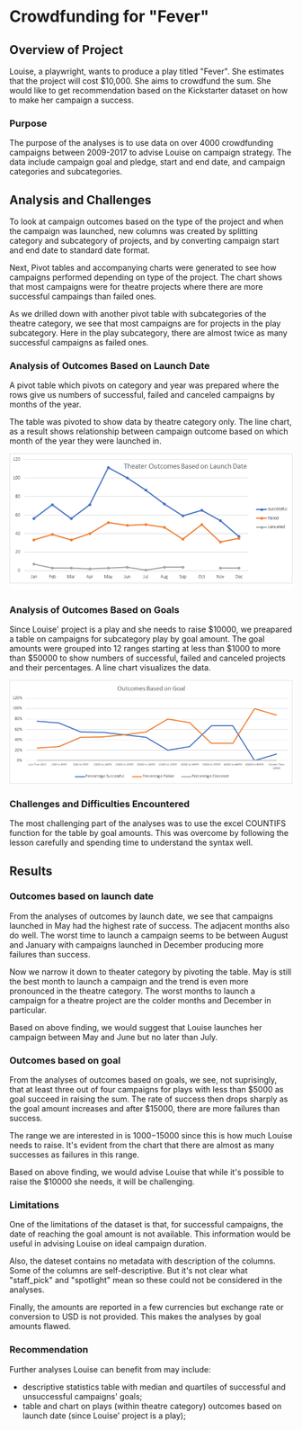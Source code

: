 # Crowdfunding for "Fever"

## Overview of Project
Louise, a playwright, wants to produce a play titled "Fever". She estimates that the project will cost $10,000. She aims to crowdfund the sum. She would like to get recommendation based on the Kickstarter dataset on how to make her campaign a success.

### Purpose
The purpose of the analyses is to use data on over 4000 crowdfunding campaigns between 2009-2017 to advise Louise on campaign strategy. The data include campaign goal and pledge, start and end date, and campaign categories and subcategories. 

## Analysis and Challenges
To look at campaign outcomes based on the type of the project and when the campaign was launched, new columns was created by splitting category and subcategory of projects, and by converting campaign start and end date to standard date format. 

Next, Pivot tables and accompanying charts were generated to see how campaigns performed depending on type of the project. The chart shows that most campaigns were for theatre projects where there are more successful campaings than failed ones.

As we drilled down with another pivot table with subcategories of the theatre category, we see that most campaigns are for projects in the play subcategory. Here in the play subcategory, there are almost twice as many successful campaigns as failed ones.

 
### Analysis of Outcomes Based on Launch Date
A pivot table which pivots on category and year was prepared where the rows give us numbers of successful, failed and canceled campaigns by months of the year.

The table was pivoted to show data by theatre category only. The line chart, as a result shows relationship between campaign outcome based on which month of the year they were launched in.

![Theatre_Outcomes_vs_Launch](https://github.com/Nusratnimme/Kickstarter-analysis/blob/main/Theater_Outcomes_vs_Launch.PNG)

### Analysis of Outcomes Based on Goals
Since Louise' project is a play and she needs to raise $10000, we preapared a table on campaigns for subcategory play by goal amount. The goal amounts were grouped into 12 ranges starting at less than $1000 to more than $50000 to show numbers of successful, failed and canceled projects and their percentages. A line chart visualizes the data.

![Outcomes_vs_Goals](https://github.com/Nusratnimme/Kickstarter-analysis/blob/main/Outcomes_vs_Goals.png)

### Challenges and Difficulties Encountered
The most challenging part of the analyses was to use the excel COUNTIFS function for the table by goal amounts. This was overcome by following the lesson carefully and spending time to understand the syntax well.

## Results
### Outcomes based on launch date
From the analyses of outcomes by launch date, we see that campaigns launched in May had the highest rate of success. The adjacent months also do well. The worst time to launch a campaign seems to be between August and January with campaigns launched in December producing more failures than success.

Now we narrow it down to theater category by pivoting the table. May is still the best month to launch a campaign and the trend is even more pronounced in the theatre category. The worst months to launch a campaign for a theatre project are the colder months and December in particular.

Based on above finding, we would suggest that Louise launches her campaign between May and June but no later than July.

### Outcomes based on goal
From the analyses of outcomes based on goals, we see, not suprisingly, that at least three out of four campaigns for plays with less than $5000 as goal succeed in raising the sum. The rate of success then drops sharply as the goal amount increases and after $15000, there are more failures than success.

The range we are interested in is $1000-$15000 since this is how much Louise needs to raise. It's evident from the chart that there are almost as many successes as failures in this range.

Based on above finding, we would advise Louise that while it's possible to raise the $10000 she needs, it will be challenging.

### Limitations
One of the limitations of the dataset is that, for successful campaigns, the date of reaching the goal amount is not available. This information would be useful in advising Louise on ideal campaign duration.

Also, the dateset contains no metadata with description of the columns. Some of the columns are self-descriptive. But it's not clear what "staff_pick" and "spotlight" mean so these could not be considered in the analyses.

Finally, the amounts are reported in a few currencies but exchange rate or conversion to USD is not provided. This makes the analyses by goal amounts flawed.

### Recommendation
Further analyses Louise can benefit from may include:
* descriptive statistics table with median and quartiles of successful and unsuccessful campaigns' goals;
* table and chart on plays (within theatre category) outcomes based on launch date (since Louise' project is a play);
